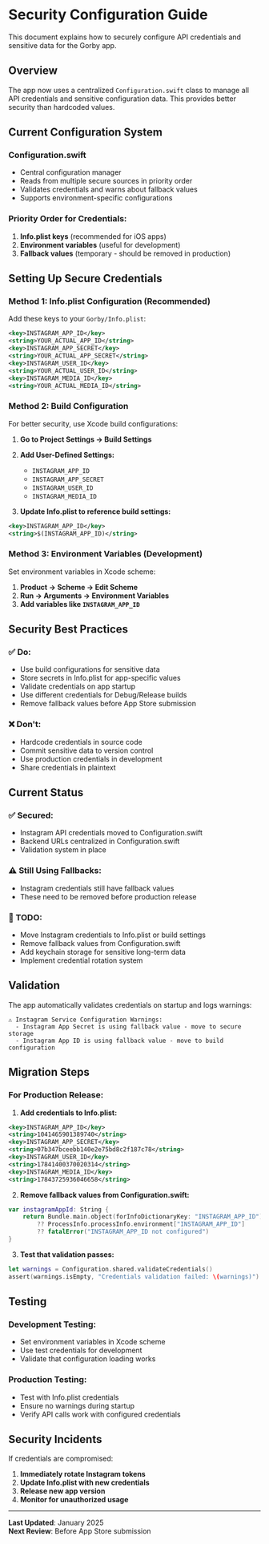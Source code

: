 # Security Configuration Guide

This document explains how to securely configure API credentials and sensitive data for the Gorby app.

## Overview

The app now uses a centralized `Configuration.swift` class to manage all API credentials and sensitive configuration data. This provides better security than hardcoded values.

## Current Configuration System

### **Configuration.swift**
- Central configuration manager
- Reads from multiple secure sources in priority order
- Validates credentials and warns about fallback values
- Supports environment-specific configurations

### **Priority Order for Credentials:**
1. **Info.plist keys** (recommended for iOS apps)
2. **Environment variables** (useful for development)
3. **Fallback values** (temporary - should be removed in production)

## Setting Up Secure Credentials

### **Method 1: Info.plist Configuration (Recommended)**

Add these keys to your `Gorby/Info.plist`:

```xml
<key>INSTAGRAM_APP_ID</key>
<string>YOUR_ACTUAL_APP_ID</string>
<key>INSTAGRAM_APP_SECRET</key>
<string>YOUR_ACTUAL_APP_SECRET</string>
<key>INSTAGRAM_USER_ID</key>
<string>YOUR_ACTUAL_USER_ID</string>
<key>INSTAGRAM_MEDIA_ID</key>
<string>YOUR_ACTUAL_MEDIA_ID</string>
```

### **Method 2: Build Configuration**

For better security, use Xcode build configurations:

1. **Go to Project Settings → Build Settings**
2. **Add User-Defined Settings:**
   - `INSTAGRAM_APP_ID`
   - `INSTAGRAM_APP_SECRET`
   - `INSTAGRAM_USER_ID`
   - `INSTAGRAM_MEDIA_ID`

3. **Update Info.plist to reference build settings:**
```xml
<key>INSTAGRAM_APP_ID</key>
<string>$(INSTAGRAM_APP_ID)</string>
```

### **Method 3: Environment Variables (Development)**

Set environment variables in Xcode scheme:
1. **Product → Scheme → Edit Scheme**
2. **Run → Arguments → Environment Variables**
3. **Add variables like `INSTAGRAM_APP_ID`**

## Security Best Practices

### **✅ Do:**
- Use build configurations for sensitive data
- Store secrets in Info.plist for app-specific values
- Validate credentials on app startup
- Use different credentials for Debug/Release builds
- Remove fallback values before App Store submission

### **❌ Don't:**
- Hardcode credentials in source code
- Commit sensitive data to version control
- Use production credentials in development
- Share credentials in plaintext

## Current Status

### **✅ Secured:**
- Instagram API credentials moved to Configuration.swift
- Backend URLs centralized in Configuration.swift
- Validation system in place

### **⚠️ Still Using Fallbacks:**
- Instagram credentials still have fallback values
- These need to be removed before production release

### **🔲 TODO:**
- Move Instagram credentials to Info.plist or build settings
- Remove fallback values from Configuration.swift
- Add keychain storage for sensitive long-term data
- Implement credential rotation system

## Validation

The app automatically validates credentials on startup and logs warnings:

```
⚠️ Instagram Service Configuration Warnings:
  - Instagram App Secret is using fallback value - move to secure storage
  - Instagram App ID is using fallback value - move to build configuration
```

## Migration Steps

### **For Production Release:**

1. **Add credentials to Info.plist:**
```xml
<key>INSTAGRAM_APP_ID</key>
<string>1041465901389740</string>
<key>INSTAGRAM_APP_SECRET</key>
<string>07b347bceebb140e2e75bd8c2f187c78</string>
<key>INSTAGRAM_USER_ID</key>
<string>17841400370020314</string>
<key>INSTAGRAM_MEDIA_ID</key>
<string>17843725936046658</string>
```

2. **Remove fallback values from Configuration.swift:**
```swift
var instagramAppId: String {
    return Bundle.main.object(forInfoDictionaryKey: "INSTAGRAM_APP_ID") as? String 
        ?? ProcessInfo.processInfo.environment["INSTAGRAM_APP_ID"] 
        ?? fatalError("INSTAGRAM_APP_ID not configured")
}
```

3. **Test that validation passes:**
```swift
let warnings = Configuration.shared.validateCredentials()
assert(warnings.isEmpty, "Credentials validation failed: \(warnings)")
```

## Testing

### **Development Testing:**
- Set environment variables in Xcode scheme
- Use test credentials for development
- Validate that configuration loading works

### **Production Testing:**
- Test with Info.plist credentials
- Ensure no warnings during startup
- Verify API calls work with configured credentials

## Security Incidents

If credentials are compromised:

1. **Immediately rotate Instagram tokens**
2. **Update Info.plist with new credentials**
3. **Release new app version**
4. **Monitor for unauthorized usage**

---

**Last Updated**: January 2025  
**Next Review**: Before App Store submission